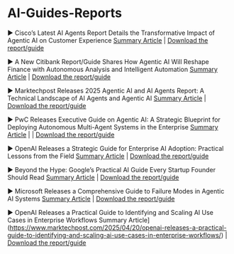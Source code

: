# AI-Guides-Reports

▶ Cisco’s Latest AI Agents Report Details the Transformative Impact of Agentic AI on Customer Experience [Summary Article](https://www.marktechpost.com/2025/05/31/ciscos-latest-ai-agents-report-details-the-transformative-impact-of-agentic-ai-on-customer-experience/) |  [Download the report/guide](https://newsroom.cisco.com/c/dam/r/newsroom/pdfs/Cisco-CX-Agentic-AI-Research.pdf)

▶ A New Citibank Report/Guide Shares How Agentic AI Will Reshape Finance with Autonomous Analysis and Intelligent Automation [Summary Article](https://www.marktechpost.com/2025/04/23/a-new-citibank-report-guide-shares-how-agentic-ai-will-reshape-finance-with-autonomous-analysis-and-intelligent-automation/)  |  [Download the report/guide](https://www.citigroup.com/global/insights/agentic-ai)

▶ Marktechpost Releases 2025 Agentic AI and AI Agents Report: A Technical Landscape of AI Agents and Agentic AI [Summary Article](https://www.marktechpost.com/2025/05/21/marktechpost-releases-2025-agentic-ai-and-ai-agents-report-a-technical-landscape-of-ai-agents-and-agentic-ai/)  |  [Download the report/guide](https://12bb62cb-bfbc-4e58-9d47-04e9b45af187.usrfiles.com/ugd/12bb62_53b75d61485f40b8b2c095623f674580.pdf)

▶ PwC Releases Executive Guide on Agentic AI: A Strategic Blueprint for Deploying Autonomous Multi-Agent Systems in the Enterprise [Summary Article](https://www.marktechpost.com/2025/05/13/pwc-releases-executive-guide-on-agentic-ai-a-strategic-blueprint-for-deploying-autonomous-multi-agent-systems-in-the-enterprise/) | |  [Download the report/guide](https://www.pwc.com/m1/en/publications/documents/2024/agentic-ai-the-new-frontier-in-genai-an-executive-playbook.pdf)

▶ OpenAI Releases a Strategic Guide for Enterprise AI Adoption: Practical Lessons from the Field [Summary Article](https://www.marktechpost.com/2025/05/05/openai-releases-a-strategic-guide-for-enterprise-ai-adoption-practical-lessons-from-the-field/)  |  [Download the report/guide](https://cdn.openai.com/business-guides-and-resources/ai-in-the-enterprise.pdf)

▶ Beyond the Hype: Google’s Practical AI Guide Every Startup Founder Should Read [Summary Article](https://www.marktechpost.com/2025/04/30/beyond-the-hype-googles-practical-ai-guide-every-startup-founder-should-read/)  |  [Download the report/guide](https://services.google.com/fh/files/misc/google_cloud_future_of_ai_perspectives_for_startups_2025.pdf)

▶ Microsoft Releases a Comprehensive Guide to Failure Modes in Agentic AI Systems [Summary Article](https://www.marktechpost.com/2025/04/27/microsoft-releases-a-comprehensive-guide-to-failure-modes-in-agentic-ai-systems/)  |  [Download the report/guide](https://cdn-dynmedia-1.microsoft.com/is/content/microsoftcorp/microsoft/final/en-us/microsoft-brand/documents/Taxonomy-of-Failure-Mode-in-Agentic-AI-Systems-Whitepaper.pdf)

▶ OpenAI Releases a Practical Guide to Identifying and Scaling AI Use Cases in Enterprise Workflows Summary Article](https://www.marktechpost.com/2025/04/20/openai-releases-a-practical-guide-to-identifying-and-scaling-ai-use-cases-in-enterprise-workflows/)  |  [Download the report/guide](https://cdn.openai.com/business-guides-and-resources/identifying-and-scaling-ai-use-cases.pdf)
